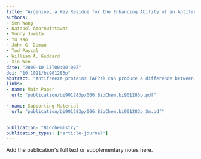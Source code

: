 ```yaml
---
title: "Arginine, a Key Residue for the Enhancing Ability of an Antifreeze Protein of the Beetle <i>Dendroides canadensis</i>"
authors:
- Sen Wang
- Natapol Amornwittawat
- Vonny Juwita
- Yu Kao
- John G. Duman
- Tod Pascal
- William A. Goddard
- Xin Wen
date: "2009-10-13T00:00:00Z"
doi: "10.1021/bi901283p"
abstract: "Antifreeze proteins (AFPs) can produce a difference between the nonequilibrium freezing point and the melting point, termed thermal hysteresis (TH). The TH activity of an antifreeze protein (AFP) depends on the specific AFP and its concentration as well as the presence of cosolutes including low molecular mass solutes and/or proteins. We recently identified series of carboxylates and polyols as efficient enhancers for an AFP from the beetle Dendroides canadensis. In this study, we chemically modified DAFP-1 using the arginine-specific reagent 1,2-cyclohexanedione. We demonstrated that 1,2-cyclohexanedione specifically modifies one arginine residue and the modified DAFP-1 loses its enhancing ability completely or partially in the presence of previously identified enhancers. The stronger the enhancement ability of the enhancer on the native DAFP-1, the stronger the enhancement effect of the enhancer on the modified DAFP-1. The weaker enhancers (e.g., glycerol) completely lose their enhancement effect on the modified DAFP-1 due to their inability to compete with 1,2-cyclohexanedione for the arginine residue. Regeneration of the arginine residue using hydroxylamine fully restored the enhancing ability of DAFP-1. These studies indicated that an arginine residue is critical for the enhancing ability of DAFP-1 and the guanidinium group of the arginine residue is important for its interaction with the enhancers, where the general mechanism of arginine−ligand interaction is borne. This work may initiate a complete mechanistic study of the enhancement effect in AFPs."
links:
- name: Main Paper
  url: "publication/bi901283p/006.BioChem.bi901283p.pdf"

- name: Supporting Material
  url: "publication/bi901283p/006.BioChem.bi901283p_Sm.pdf"


publication: "Biochemistry"
publication_types: ["article-journal"]
---
```


Add the publication's full text or supplementary notes here.
